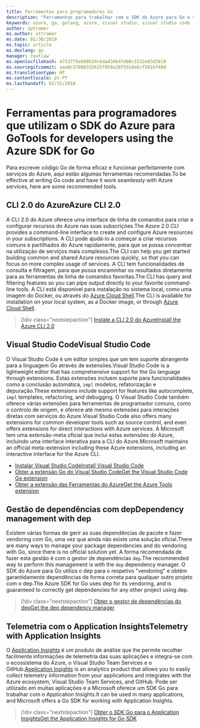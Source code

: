 ```yaml
---
title: Ferramentas para programadores Go
description: "Ferramentas para trabalhar com o SDK do Azure para Go e serviços do Azure"
keywords: azure, go, golang, azure, visual studio, visual studio code
author: sptramer
ms.author: sttramer
ms.date: 01/30/2018
ms.topic: article
ms.devlang: go
manager: routlaw
ms.openlocfilehash: 4753775e608b39c6da43d64fd08c1532e03d5810
ms.sourcegitcommit: aaa8c37880332625f858a38f5918e6cf581bf48d
ms.translationtype: HT
ms.contentlocale: pt-PT
ms.lasthandoff: 02/15/2018
---
```

# <a name="tools-for-developers-using-the-azure-sdk-for-go"></a><span data-ttu-id="97f2b-104">Ferramentas para programadores que utilizam o SDK do Azure para Go</span><span class="sxs-lookup"><span data-stu-id="97f2b-104">Tools for developers using the Azure SDK for Go</span></span>

<span data-ttu-id="97f2b-105">Para escrever código Go de forma eficaz e funcionar perfeitamente com serviços do Azure, aqui estão algumas ferramentas recomendadas.</span><span class="sxs-lookup"><span data-stu-id="97f2b-105">To be effective at writing Go code and have it work seamlessly with Azure services, here are some recommended tools.</span></span>

## <a name="azure-cli-20"></a><span data-ttu-id="97f2b-106">CLI 2.0 do Azure</span><span class="sxs-lookup"><span data-stu-id="97f2b-106">Azure CLI 2.0</span></span>

<span data-ttu-id="97f2b-107">A CLI 2.0 do Azure oferece uma interface de linha de comandos para criar e configurar recursos do Azure nas suas subscrições.</span><span class="sxs-lookup"><span data-stu-id="97f2b-107">The Azure 2.0 CLI provides a command-line interface to create and configure Azure resources in your subscriptions.</span></span> <span data-ttu-id="97f2b-108">A CLI pode ajudá-lo a começar a criar recursos comuns e partilhados do Azure rapidamente, para que se possa concentrar na utilização de serviços mais complexos.</span><span class="sxs-lookup"><span data-stu-id="97f2b-108">The CLI can help you get started building common and shared Azure resources quickly, so that you can focus on more complex usage of services.</span></span> <span data-ttu-id="97f2b-109">A CLI tem funcionalidades de consulta e filtragem, para que possa encaminhar os resultados diretamente para as ferramentas de linha de comandos favoritas.</span><span class="sxs-lookup"><span data-stu-id="97f2b-109">The CLI has query and filtering features so you can pipe output directly to your favorite command-line tools.</span></span> <span data-ttu-id="97f2b-110">A CLI está disponível para instalação no sistema local, como uma imagem do Docker, ou através do [Azure Cloud Shell](https://docs.microsoft.com/en-us/azure/cloud-shell/overview).</span><span class="sxs-lookup"><span data-stu-id="97f2b-110">The CLI is available for installation on your local system, as a Docker image, or through [Azure Cloud Shell](https://docs.microsoft.com/en-us/azure/cloud-shell/overview).</span></span>

> [!div class="nextstepaction"]
> [<span data-ttu-id="97f2b-111">Instale a CLI 2.0 do Azure</span><span class="sxs-lookup"><span data-stu-id="97f2b-111">Install the Azure CLI 2.0</span></span>](/cli/azure/install-azure-cli)

## <a name="visual-studio-code"></a><span data-ttu-id="97f2b-112">Visual Studio Code</span><span class="sxs-lookup"><span data-stu-id="97f2b-112">Visual Studio Code</span></span>

<span data-ttu-id="97f2b-113">O Visual Studio Code é um editor simples que um tem suporte abrangente para a linguagem Go através de extensões.</span><span class="sxs-lookup"><span data-stu-id="97f2b-113">Visual Studio Code is a lightweight editor that has comprehensive support for the Go language through extensions.</span></span> <span data-ttu-id="97f2b-114">Estas extensões incluem suporte para funcionalidades como a conclusão automática, `impl` modelos, refatorização e depuração.</span><span class="sxs-lookup"><span data-stu-id="97f2b-114">These extensions include support for features like autocomplete, `impl` templates, refactoring, and debugging.</span></span> <span data-ttu-id="97f2b-115">O Visual Studio Code também oferece várias extensões para ferramentas de programador comuns, como o controlo de origem, e oferece até mesmo extensões para interações diretas com serviços do Azure.</span><span class="sxs-lookup"><span data-stu-id="97f2b-115">Visual Studio Code also offers many extensions for common developer tools such as source control, and even offers extensions for direct interactions with Azure services.</span></span> <span data-ttu-id="97f2b-116">A Microsoft tem uma extensão-meta oficial que inclui estas extensões do Azure, incluindo uma interface interativa para a CLI do Azure.</span><span class="sxs-lookup"><span data-stu-id="97f2b-116">Microsoft maintains an official meta-extension including these Azure extensions, including an interactive interface for the Azure CLI.</span></span>

* [<span data-ttu-id="97f2b-117">Instalar Visual Studio Code</span><span class="sxs-lookup"><span data-stu-id="97f2b-117">Install Visual Studio Code</span></span>](https://code.visualstudio.com/Download)
* [<span data-ttu-id="97f2b-118">Obter a extensão Go do Visual Studio Code</span><span class="sxs-lookup"><span data-stu-id="97f2b-118">Get the Visual Studio Code Go extension</span></span>](https://code.visualstudio.com/docs/languages/go)
* [<span data-ttu-id="97f2b-119">Obter a extensão das Ferramentas do Azure</span><span class="sxs-lookup"><span data-stu-id="97f2b-119">Get the Azure Tools extension</span></span>](https://marketplace.visualstudio.com/items?itemName=ms-vscode.vscode-azureextensionpack)

## <a name="dependency-management-with-dep"></a><span data-ttu-id="97f2b-120">Gestão de dependências com dep</span><span class="sxs-lookup"><span data-stu-id="97f2b-120">Dependency management with dep</span></span>

<span data-ttu-id="97f2b-121">Existem várias formas de gerir as suas dependências de pacote e fazer vendoring com Go, uma vez que ainda não existe uma solução oficial.</span><span class="sxs-lookup"><span data-stu-id="97f2b-121">There are many ways to manage your package dependencies and do vendoring with Go, since there is no official solution yet.</span></span> <span data-ttu-id="97f2b-122">A forma recomendada de fazer esta gestão é com o gestor de dependências `dep`.</span><span class="sxs-lookup"><span data-stu-id="97f2b-122">The recommended way to perform this management is with the `dep` dependency manager.</span></span> <span data-ttu-id="97f2b-123">O SDK do Azure para Go utiliza o dep para o respetivo "vendoring" e obtém garantidamente dependências de forma correta para qualquer outro projeto com o dep.</span><span class="sxs-lookup"><span data-stu-id="97f2b-123">The Azure SDK for Go uses dep for its vendoring, and is guaranteed to correctly get dependencies for any other project using dep.</span></span>

> [!div class="nextstepaction"]
> [<span data-ttu-id="97f2b-124">Obter o gestor de dependências do dep</span><span class="sxs-lookup"><span data-stu-id="97f2b-124">Get the dep dependency manager</span></span>](https://github.com/tools/godep)

## <a name="telemetry-with-application-insights"></a><span data-ttu-id="97f2b-125">Telemetria com o Application Insights</span><span class="sxs-lookup"><span data-stu-id="97f2b-125">Telemetry with Application Insights</span></span>

<span data-ttu-id="97f2b-126">O [Application Insights](https://azure.microsoft.com/en-us/services/application-insights/) é um produto de análise que lhe permite recolher facilmente informações de telemetria das suas aplicações e integra-se com o ecossistema do Azure, o Visual Studio Team Services e o GitHub.</span><span class="sxs-lookup"><span data-stu-id="97f2b-126">[Application Insights](https://azure.microsoft.com/en-us/services/application-insights/) is an analytics product that allows you to easily collect telemetry information from your applications and integrates with the Azure ecosystem, Visual Studio Team Services, and GitHub.</span></span> <span data-ttu-id="97f2b-127">Pode ser utilizado em muitas aplicações e a Microsoft oferece um SDK Go para trabalhar com o Application Insights.</span><span class="sxs-lookup"><span data-stu-id="97f2b-127">It can be used in many applications, and Microsoft offers a Go SDK for working with Application Insights.</span></span>

> [!div class="nextstepaction"]
> [<span data-ttu-id="97f2b-128">Obter o SDK Go para o Application Insights</span><span class="sxs-lookup"><span data-stu-id="97f2b-128">Get the Application Insights for Go SDK</span></span>](https://github.com/Microsoft/ApplicationInsights-Go) 
